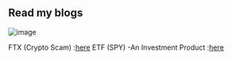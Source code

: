 ## Read my blogs 
![image](https://github.com/ParthDave111/ParthDave111.github.io/assets/123885634/2647e5c0-6e4c-49b2-a169-8e057137275a)


FTX (Crypto Scam) :[here](https://medium.com/@parth.dave.ca/deciphering-the-ftx-scam-776d68ba90d6)
ETF (SPY) -An Investment Product :[here](https://medium.com/@parth.dave.ca/etf-an-investment-product-overview-2f021acdbce1)
